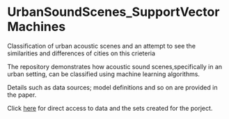 # UrbanSoundScenes_SupportVectorMachines
Classification of urban acoustic scenes and an attempt to see the similarities and differences of cities on this crieteria

The repository demonstrates how acoustic sound scenes,specifically in an urban setting, can be classified using machine learning algorithms.

Details such as data sources; model definitions and so on are provided in the paper.

Click [here](https://drive.google.com/drive/u/0/folders/0B0i-y3f88M8rR0RrdkZBM0lTVW8) for direct access to data and the sets created for the porject.
